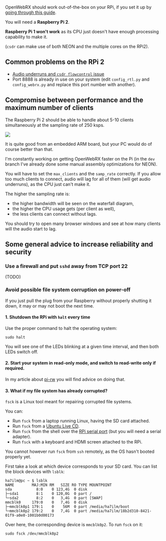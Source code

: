 OpenWebRX should work out-of-the-box on your RPi, if you set it up by [going through this guide](http://ha5kfu.sch.bme.hu/openwebrx-quick-setup).

You will need a **Raspberry Pi 2**.

**Raspberry Pi 1 won't work** as its CPU just doesn't have enough processing capability to make it.

(`csdr` can make use of both NEON and the multiple cores on the RPi2).

## Common problems on the RPi 2

* [Audio underruns and `csdr flowcontrol` issue](https://github.com/simonyiszk/openwebrx/issues/9)
* Port 8888 is already in use on your system (edit `config_rtl.py` and `config_webrx.py` and replace this port number with another).

## Compromise between performance and the maximum number of clients

The Raspberry Pi 2 should be able to handle about 5-10 clients simultaneously at the sampling rate of 250 ksps.

![](http://ha5kfu.sch.bme.hu/up/levlista/top-all-proc.png)

It is quite good from an embedded ARM board, but your PC would do of course better than that.

I'm constantly working on getting OpenWebRX faster on the Pi (in the `dev` branch I've already done some manual assembly optimizations for NEON).

You will have to set the `max_clients` and the `samp_rate` correctly. 
If you allow too much clients to connect, audio will lag for all of them (will get audio underruns), as the CPU just can't make it.

The higher the sampling rate is:
* the higher bandwidth will be seen on the waterfall diagram,
* the higher the CPU usage gets (per client as well),
* the less clients can connect without lags.

You should try to open many browser windows and see at how many clients will the audio start to lag.

## Some general advice to increase reliability and security

### Use a firewall and put `sshd` away from TCP port 22

(TODO)

### Avoid possible file system corruption on power-off

If you just pull the plug from your Raspberry without properly shutting it down, it may or may not boot the next time. 

#### 1. Shutdown the RPi with `halt` every time

Use the proper command to halt the operating system:

    sudo halt

You will see one of the LEDs blinking at a given time interval, and then both LEDs switch off.

#### 2. Start your system in read-only mode, and switch to read-write only if required.

In my article about [pi-rw](http://ha5kfu.sch.bme.hu/node/160) you will find advice on doing that.

#### 3. What if my file system has already corrupted?

`fsck` is a Linux tool meant for repairing corrupted file systems.

You can:
* Run `fsck` from a laptop running Linux, having the SD card attached.
* Run `fsck` from a [Ubuntu Live CD](http://ubuntu.com). 
* Run `fsck` from the shell over the [RPi serial port](http://elinux.org/RPi_Serial_Connection) (but you will need a serial adapter).
* Run `fsck` with a keyboard and HDMI screen attached to the RPi.

You cannot however run `fsck` from `ssh` remotely, as the OS hasn't booted properly yet.

First take a look at which device corresponds to your SD card. You can list the block devices with `lsblk`:

    ha7ilm@pc ~ $ lsblk
    NAME        MAJ:MIN RM   SIZE RO TYPE MOUNTPOINT
    sda           8:0    0 123,4G  0 disk 
    ├─sda1        8:1    0 120,0G  0 part /
    └─sda2        8:2    0   3,4G  0 part [SWAP]
    mmcblk0     179:0    0   7,4G  0 disk 
    ├─mmcblk0p1 179:1    0    56M  0 part /media/ha7ilm/boot
    └─mmcblk0p2 179:2    0   7,4G  0 part /media/ha7ilm/18b2d310-8421-01f9-a0e0-1001b0d00173

Over here, the corresponding device is `mmcblk0p2`. To run `fsck` on it:

    sudo fsck /dev/mmcblk0p2